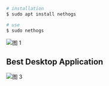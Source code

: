 ```bash
# installation
$ sudo apt install nethogs

# use
$ sudo nethogs
```
![图 1](https://cdn.jsdelivr.net/gh/sword4869/pic1@main/images/202406231920505.png)  


## Best Desktop Application

![图 3](https://cdn.jsdelivr.net/gh/sword4869/pic1@main/images/202406231920506.png)  

